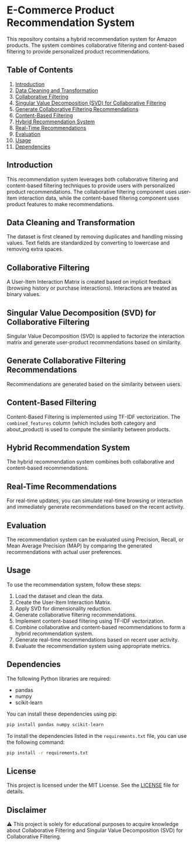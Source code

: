 # E-Commerce Product Recommendation System

This repository contains a hybrid recommendation system for Amazon products. The system combines collaborative filtering and content-based filtering to provide personalized product recommendations.

## Table of Contents

1. [Introduction](#introduction)
2. [Data Cleaning and Transformation](#data-cleaning-and-transformation)
3. [Collaborative Filtering](#collaborative-filtering)
4. [Singular Value Decomposition (SVD) for Collaborative Filtering](#singular-value-decomposition-svd-for-collaborative-filtering)
5. [Generate Collaborative Filtering Recommendations](#generate-collaborative-filtering-recommendations)
6. [Content-Based Filtering](#content-based-filtering)
7. [Hybrid Recommendation System](#hybrid-recommendation-system)
8. [Real-Time Recommendations](#real-time-recommendations)
9. [Evaluation](#evaluation)
10. [Usage](#usage)
11. [Dependencies](#dependencies)

## Introduction

This recommendation system leverages both collaborative filtering and content-based filtering techniques to provide users with personalized product recommendations. The collaborative filtering component uses user-item interaction data, while the content-based filtering component uses product features to make recommendations.

## Data Cleaning and Transformation

The dataset is first cleaned by removing duplicates and handling missing values. Text fields are standardized by converting to lowercase and removing extra spaces.

## Collaborative Filtering

A User-Item Interaction Matrix is created based on implicit feedback (browsing history or purchase interactions). Interactions are treated as binary values.

## Singular Value Decomposition (SVD) for Collaborative Filtering

Singular Value Decomposition (SVD) is applied to factorize the interaction matrix and generate user-product recommendations based on similarity.

## Generate Collaborative Filtering Recommendations

Recommendations are generated based on the similarity between users.

## Content-Based Filtering

Content-Based Filtering is implemented using TF-IDF vectorization. The `combined_features` column (which includes both category and about_product) is used to compute the similarity between products.

## Hybrid Recommendation System

The hybrid recommendation system combines both collaborative and content-based recommendations.

## Real-Time Recommendations

For real-time updates, you can simulate real-time browsing or interaction and immediately generate recommendations based on the recent activity.

## Evaluation

The recommendation system can be evaluated using Precision, Recall, or Mean Average Precision (MAP) by comparing the generated recommendations with actual user preferences.

## Usage

To use the recommendation system, follow these steps:

1. Load the dataset and clean the data.
2. Create the User-Item Interaction Matrix.
3. Apply SVD for dimensionality reduction.
4. Generate collaborative filtering recommendations.
5. Implement content-based filtering using TF-IDF vectorization.
6. Combine collaborative and content-based recommendations to form a hybrid recommendation system.
7. Generate real-time recommendations based on recent user activity.
8. Evaluate the recommendation system using appropriate metrics.

## Dependencies

The following Python libraries are required:

- pandas
- numpy
- scikit-learn

You can install these dependencies using pip:

```sh
pip install pandas numpy scikit-learn
```

To install the dependencies listed in the `requirements.txt` file, you can use the following command:

```sh
pip install -r requirements.txt
```

## License

This project is licensed under the MIT License. See the [LICENSE](LICENSE) file for details.

## Disclaimer

⚠️ This project is solely for educational purposes to acquire knowledge about Collaborative Filtering and Singular Value Decomposition (SVD) for Collaborative Filtering.